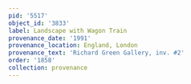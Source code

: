 ```yaml
---
pid: '5517'
object_id: '3833'
label: Landscape with Wagon Train
provenance_date: '1991'
provenance_location: England, London
provenance_text: 'Richard Green Gallery, inv. #2'
order: '1858'
collection: provenance
---
```

